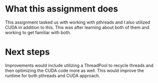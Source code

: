 # What this assignment does
This assignment tasked us with working with pthreads and I also utilized CUDA in addition to this. This was after learning about both of them and working to get familiar with both.

# Next steps
Improvements would include utilizing a ThreadPool to recycle threads and then optimizing the CUDA code more as well. This would improve the runtime for both pthreads and CUDA approach.
